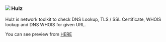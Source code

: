 <h1 align="center">
  <img align="left" src="https://github.com/Kourva/Hulz/assets/118578799/0576f3b0-e5ee-4ff9-ab4b-985b665f674f" />
  <h3>Hulz</h3>
  <p>Hulz is network toolkit to check DNS Lookup, TLS / SSL Certificate, WHOIS lookup and DNS WHOIS for given URL.</p>
  
</h1>


You can see preview from [HERE](https://kourva.github.io/Hulz)
